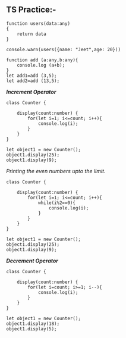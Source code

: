 ## TS Practice:-


```
function users(data:any)
{
    return data
}

console.warn(users({name: "Jeet",age: 20}))
```

```
function add (a:any,b:any){
    console.log (a+b);
}
let add1=add (3,5);
let add2=add (13,5);
```

***Increment Operator***
```
class Counter {
    
    display(count:number) {
        for(let i=1; i<=count; i++){
            console.log(i);
        }
    }
}

let object1 = new Counter();
object1.display(25);
object1.display(9);
```
_Printing the even numbers upto the limit._


```
class Counter {
    
    display(count:number) {
        for(let i=1; i<=count; i++){
            while(i%2==0){
                console.log(i);
            }
        }
    }
}

let object1 = new Counter();
object1.display(25);
object1.display(9);
```
***Decrement Operator***


```
class Counter {
    
    display(count:number) {
        for(let i=count; i>=1; i--){
            console.log(i);
        }
    }
}

let object1 = new Counter();
object1.display(18);
object1.display(5);
```
